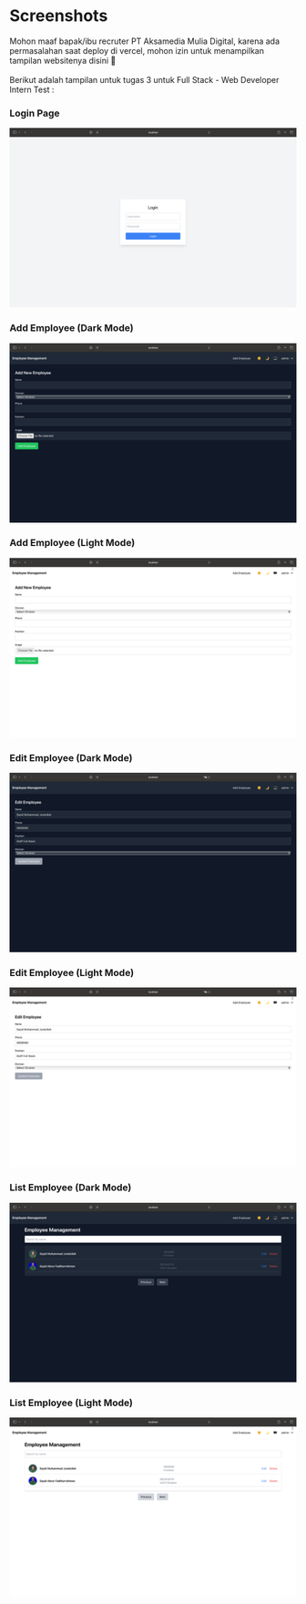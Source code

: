 # Screenshots

Mohon maaf bapak/ibu recruter PT Aksamedia Mulia Digital, karena ada permasalahan saat deploy di vercel, mohon izin untuk menampilkan tampilan websitenya disini 🙏 <br><br>
Berikut adalah tampilan untuk tugas 3 untuk Full Stack - Web Developer Intern Test :

### Login Page
![Login Page](ss/login.png)

### Add Employee (Dark Mode)
![Add Employee Dark](ss/add-dark.png)

### Add Employee (Light Mode)
![Add Employee Light](ss/add-light.png)

### Edit Employee (Dark Mode)
![Edit Employee Dark](ss/edit-dark.png)

### Edit Employee (Light Mode)
![Edit Employee Light](ss/edit-light.png)

### List Employee (Dark Mode)
![List Employee Dark](ss/list-dark.png)

### List Employee (Light Mode)
![List Employee Light](ss/list-light.png)

